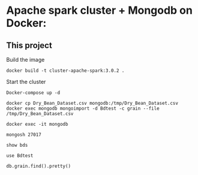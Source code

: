 # Apache spark cluster + Mongodb on Docker: 

## This project 

Build the image 

```
docker build -t cluster-apache-spark:3.0.2 .
```

Start the cluster
```
Docker-compose up -d
```

```
docker cp Dry_Bean_Dataset.csv mongodb:/tmp/Dry_Bean_Dataset.csv
docker exec mongodb mongoimport -d Bdtest -c grain --file /tmp/Dry_Bean_Dataset.csv
```
```
docker exec -it mongodb
```

```
mongosh 27017
```
```
show bds
```
```
use Bdtest
```
```
db.grain.find().pretty()
```
